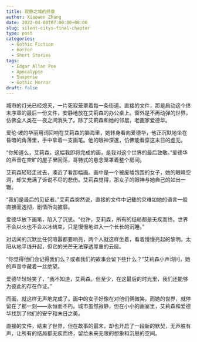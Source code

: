 ```yaml
---
title: 寂静之城的终章
author: Xiaowen Zhang
date: 2022-04-08T07:00:00+08:00
slug: silent-citys-final-chapter
type: post
categories:
  - Gothic Fiction
  - Horror
  - Short Stories
tags:
  - Edgar Allan Poe
  - Apocalypse
  - Suspense
  - Gothic Horror
draft: false
---
```


城市的灯光已经熄灭，一片死寂笼罩着每一条街道。直接的文件，那是启动这个终末序章的最后一份文件，安静地放在艾莉森的办公桌上。窗外是不再动弹的世界，仿佛全人类在一夜之间消失了。除了艾莉森和她的邻居，老画家爱德华。

爱伦·坡的华丽用词回响在艾莉森的脑海里，她转身看向爱德华，他正沉默地坐在昏暗的角落里，手中拿着一支画笔。他的眼神深邃，仿佛能看穿这末日的虚无。

“你知道么，艾莉森，这幅我即将完成的画，是我对这个世界的最后致敬。”爱德华的声音在空旷的屋子里回荡，哥特式的悬念笼罩着整个房间。

艾莉森轻轻走过去，凑近了看那幅画。画中是一个被废墟包围的女子，她的眼睛空洞，却又充满了诉说不尽的悲伤。艾莉森觉得，那女子的眼神与她自己的如出一辙。

“我们是最后的见证者。”艾莉森突然说，直接的文件中记载的灾难如她的语言一般直接而透彻，剧情所向披靡。

爱德华放下画笔，陷入了沉思。“也许，艾莉森，所有的结局都是无疾而终。世界不会以火也不会以冰结束，只是慢慢地进入一个长长的沉睡。”

对话间的沉默比任何喧嚣都要响亮，两个人就这样坐着，看着慢慢亮起的黎明。太阳从地平线升起，但它的光芒无法穿透厚重的云层。

“你觉得他们会记得我们么？或者我们的故事会留下些什么？”艾莉森小声询问，她的声音中藏着一丝绝望。

爱德华轻轻笑了，“我不知道，艾莉森。但至少，在这最后的时光里，我们还能够为彼此的存在作证。”

而画，就这样无声地完成了。画中的女子好像在对他们俩微笑，而她的世界，就停留在了那一刻——永恒而不朽。城市虽然寂静，但在小小的画室里，艾莉森和爱德华找到了他们的安宁和末日之美。

直接的文件，结束了世界，但在故事的最末，却也开启了一段新的默契，无声胜有声，让所有的结局都无疾而终，留给未来无限的想象和沉思的空间。